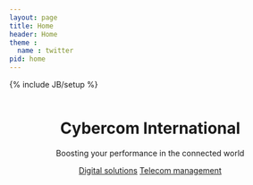 ```yaml
---
layout: page
title: Home
header: Home
theme :
  name : twitter
pid: home 
---
```

{% include JB/setup %}


<header class="jumbotron masthead with-splash">
    <div class="splash">
        <img class="masthead-img" src="{{ ASSET_PATH }}/img/cc-splash.png" alt="">
    </div>
    <div class="inner">
        <h1 class="masthead-title">
            Cybercom International
        </h1>
        <p class="masthead-tag">
            Boosting your performance in the connected world
        </p>
        <p class="download-info">
            <a class="btn btn-primary btn-large" href="/digital-solutions">Digital solutions</a>
            <a class="btn btn-reverse btn-large" href="/telecom-management">Telecom management</a>
        </p>
    </div>
    <div class="mastlinks">
    </div>
</header>




